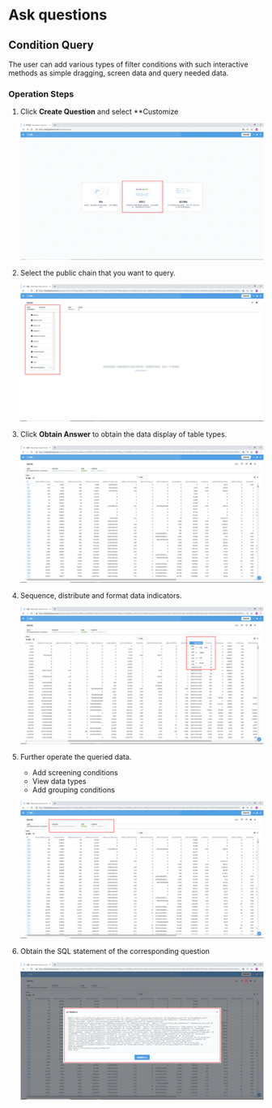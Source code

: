 # Ask questions
## Condition Query
The user can add various types of filter conditions with such interactive methods as simple dragging, screen data and query needed data.

### Operation Steps
1. Click **Create Question** and select **Customize

    ![custom01](../../../../../image/Blockchain-Data-Service/custom01.png)

2. Select the public chain that you want to query.

    ![custom02](../../../../../image/Blockchain-Data-Service/custom02.png)

3. Click **Obtain Answer** to obtain the data display of table types.

    ![custom03](../../../../../image/Blockchain-Data-Service/custom03.png)

4. Sequence, distribute and format data indicators.

    ![custom04](../../../../../image/Blockchain-Data-Service/custom04.png)

5. Further operate the queried data.

    - Add screening conditions
    - View data types
    - Add grouping conditions

    ![custom05](../../../../../image/Blockchain-Data-Service/custom05.png)

6. Obtain the SQL statement of the corresponding question

    ![custom06](../../../../../image/Blockchain-Data-Service/custom06.png)


## 

